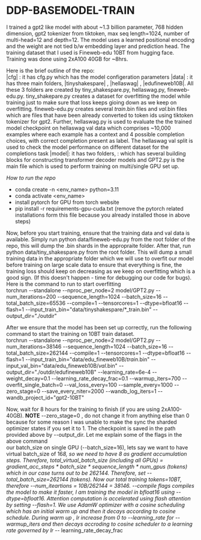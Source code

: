 # DDP-BASEMODEL-TRAIN

I trained a gpt2 like model with about ~1.3 billion parameter, 768 hidden dimension, gpt2 tokenizer from tiktoken, max seq length=1024, number of multi-head=12 and depth=12. The model uses a learned positional encoding and the weight are not tied b/w embedding layer and prediction head. The training dataset that I used is Fineweb-edu 10BT from hugging face. Training was done using 2xA100 40GB for ~8hrs. 

Here is the brief outline of the repo: <br>
|cfg| : it has cfg.py which has the model configeration parameters
|data| : it has three main folders, |tinyshakespare| , |hellaswag| , |edufineweb10B|. All these 3 folders are created by tiny_shakespare.py, hellaswag.py, fineweb-edu.py. tiny_shakepare.py creates a dataset for overfitting the model while training just to make sure that loss keeps gioing down as we keep on overfitting. fineweb-edu.py creates several *_train_*.bin files and *_val_*.bin files which are files that have been already converted to token ids using tiktoken tokenizer for gpt2. Further, hellaswag.py is used to evaluate the the trained model checkpoint on hellaswag val data which comprises ~10,000 examples where each example has a context and 4 possible completion choices, with correct completion present as label. The hellaswag val split is used to check the model performance on different dataset for the completions task
|model|: it has two folders, <lib>: which has several building blocks for constructing transformer decoder models and GPT2.py is the main file which is used to perform training on multi/single GPU set up.

*How to run the repo*
- conda create -n <env_name> python=3.11
- conda activate <env_name>
- install pytorch for GPU from torch website
- pip install -r requirements-gpu-cuda.txt (remove the pytorch related installations form this file because you already installed those in above steps) </br>

Now, before you start training, ensure that the training data and val data is available. Simply run python data/fineweb-edu.py from the root folder of the repo, this will dump the .bin shards in the appropraite folder. After that, run python data/tiny_shakespare.py from the root folder. This will dump a small training data in the appropriate folder which we will use to overfit our model before training on large scale data to ensure that everything is fine, the training loss should keep on decreasing as we keep on overfitting which is a good sign. (If this doesn't happen - time for debugging our code for bugs). Here is the command to run to start overfitting <br>
torchrun --standalone --nproc_per_node=2 model/GPT2.py --num_iterations=200 --sequence_length=1024 --batch_size=16 --total_batch_size=65536  --compile=1 --tensorcores=1 --dtype=bfloat16 --flash=1 --input_train_bin="data/tinyshakespare/*_train.bin"  --output_dir="./outdir"

After we ensure that the model has been set up correctly, run the following command to start the training on 10BT train dataset. <br>
torchrun --standalone --nproc_per_node=2 model/GPT2.py --num_iterations=38146 --sequence_length=1024 --batch_size=16 --total_batch_size=262144  --compile=1 --tensorcores=1 --dtype=bfloat16 --flash=1 --input_train_bin="data/edu_fineweb10B/*_train_*.bin"  --input_val_bin="data/edu_fineweb10B/*_val_*.bin"  --output_dir="./outdir/edufineweb10B" --learning_rate=6e-4 --weight_decay=0.1 --learning_rate_decay_frac=0.1 --warmup_iters=700 --overfit_single_batch=0 --val_loss_every=100 --sample_every=1000 --zero_stage=0 --save_every_niter=2000 --wandb_log_iters=1 --wandb_project_id="gpt2-10BT"

Now, wait for 8 hours for the training to finish (if you are using 2xA100-40GB). **NOTE** --zero_stage=0 , do not change it from anything else than 0 because for some reason I was unable to make the sync the sharded optimizer states if you set it to 1. The checkpoint is saved in the path provided above by --output_dir.
Let me explain some of the flags in the above command <br>
our batch_size on single GPU (--batch_size=16), lets say we want to have virtual batch_size of 16*8, so we need to have 8 as gradient accumulation steps. Therefore, total_virtual_batch_size (including all GPUs) = gradient_acc_steps * batch_size * sequence_length * num_gpus (tokens) which in our case turns out to be 262144. Therefore, set --total_batch_size=262144 (tokens). Now our total training tokens=10BT, therefore --num_iteartions = 10B/262144 = 38146. --compile flags compiles the model to make it faster, I am training the model in bfloat16  using --dtype=bfloat16. Attention computation is accelerated using flash attention by setting --flash=1. We use AdamW optimizer with a cosine scheduling which has an initial warm up and then it decays according to cosine schedule. During warm up , lr increase from 0 to --learning_rate for --warmup_iters and then decays accroding to cosine scheduler to a learning rate governed by lr* -- learning_rate_decay_frac 


